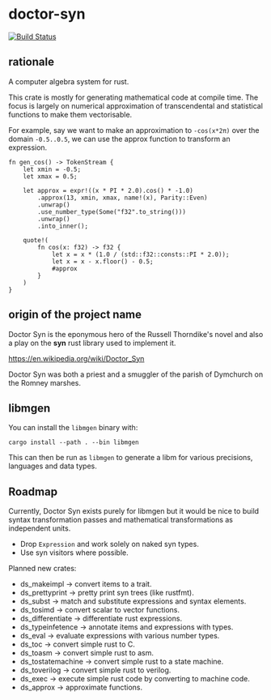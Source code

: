 # doctor-syn
[![Build Status](https://github.com/extendr/doctor-syn/workflows/CI/badge.svg)](https://github.com/extendr/doctor-syn/actions)

## rationale

A computer algebra system for rust.

This crate is mostly for generating mathematical code at compile time.
The focus is largely on numerical approximation of transcendental and
statistical functions to make them vectorisable.

For example, say we want to make an approximation to `-cos(x*2π)` over the
domain `-0.5..0.5`, we can use the approx function to transform an expression.

```
fn gen_cos() -> TokenStream {
    let xmin = -0.5;
    let xmax = 0.5;

    let approx = expr!((x * PI * 2.0).cos() * -1.0)
        .approx(13, xmin, xmax, name!(x), Parity::Even)
        .unwrap()
        .use_number_type(Some("f32".to_string()))
        .unwrap()
        .into_inner();

    quote!(
        fn cos(x: f32) -> f32 {
            let x = x * (1.0 / (std::f32::consts::PI * 2.0));
            let x = x - x.floor() - 0.5;
            #approx
        }
    )
}
```

## origin of the project name

Doctor Syn is the eponymous hero of the Russell Thorndike's novel
and also a play on the **syn** rust library used to implement it.

https://en.wikipedia.org/wiki/Doctor_Syn

Doctor Syn was both a priest and a smuggler of the parish of Dymchurch
on the Romney marshes.

## libmgen

You can install the `libmgen` binary with:

```
cargo install --path . --bin libmgen
```

This can then be run as `libmgen` to generate
a libm for various precisions, languages and data types.

## Roadmap

Currently, Doctor Syn exists purely for libmgen but it would be nice to build
syntax transformation passes and mathematical transformations as independent
units.

* Drop `Expression` and work solely on naked syn types.
* Use syn visitors where possible.

Planned new crates:

* ds_makeimpl -> convert items to a trait.
* ds_prettyprint -> pretty print syn trees (like rustfmt).
* ds_subst -> match and substitute expressions and syntax elements.
* ds_tosimd -> convert scalar to vector functions.
* ds_differentiate -> differentiate rust expressions.
* ds_typeinfetence -> annotate items and expressions with types.
* ds_eval -> evaluate expressions with various number types.
* ds_toc -> convert simple rust to C.
* ds_toasm -> convert simple rust to asm.
* ds_tostatemachine -> convert simple rust to a state machine.
* ds_toverilog -> convert simple rust to verilog.
* ds_exec -> execute simple rust code by converting to machine code.
* ds_approx -> approximate functions.

